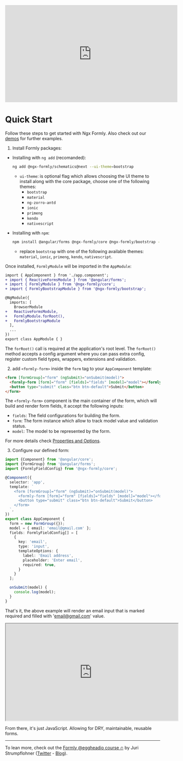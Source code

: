 <div align="center">
  <iframe width="560" height="315" src="https://www.youtube.com/embed/xNiCHsSAsXo" frameborder="0" allow="accelerometer; autoplay; encrypted-media; gyroscope; picture-in-picture" allowfullscreen></iframe>
</div>

# Quick Start

Follow these steps to get started with Ngx Formly. Also check out our [demos](https://formly.dev/examples) for further examples.

1. Install Formly packages:

  - Installing with `ng add` (recomanded):
    ```bash
    ng add @ngx-formly/schematics@next --ui-theme=bootstrap
    ```

    - `ui-theme`: is optional flag which allows choosing the UI theme to install along with the core package, choose one of the following themes:
      - `bootstrap`
      - `material`
      - `ng-zorro-antd`
      - `ionic`
      - `primeng`
      - `kendo`
      - `nativescript`

  - Installing with `npm`:
    ```bash
    npm install @angular/forms @ngx-formly/core @ngx-formly/bootstrap --save
    ```
    - replace `bootstrap` with one of the following available themes: `material`, `ionic`, `primeng`, `kendo`, `nativescript`.

  Once installed, `FormlyModule` will be imported in the `AppModule`:

  ```patch
  import { AppComponent } from './app.component';
  + import { ReactiveFormsModule } from '@angular/forms';
  + import { FormlyModule } from '@ngx-formly/core';
  + import { FormlyBootstrapModule } from '@ngx-formly/bootstrap';

  @NgModule({
    imports: [
      BrowserModule
  +   ReactiveFormsModule,
  +   FormlyModule.forRoot(),
  +   FormlyBootstrapModule
    ],
    ...
  })
  export class AppModule { }
  ```

  The `forRoot()` call is required at the application's root level. The `forRoot()` method accepts a config argument where you can pass extra config, register custom field types, wrappers, extensions and validation.

2. add `<formly-form>` inside the `form` tag to your `AppComponent` template:

  ```html
  <form [formGroup]="form" (ngSubmit)="onSubmit(model)">
    <formly-form [form]="form" [fields]="fields" [model]="model"></formly-form>
    <button type="submit" class="btn btn-default">Submit</button>
  </form>
  ```

  The `<formly-form>` component is the main container of the form, which will build and render form fields, it accept the following inputs:

  - `fields`: The field configurations for building the form.
  - `form`: The form instance which allow to track model value and validation status.
  - `model`: The model to be represented by the form.

  For more details check [Properties and Options](./guide/properties-options).

3. Configure our defined form:

  ```ts
  import {Component} from '@angular/core';
  import {FormGroup} from '@angular/forms';
  import {FormlyFieldConfig} from '@ngx-formly/core';

  @Component({
    selector: 'app',
    template: `
      <form [formGroup]="form" (ngSubmit)="onSubmit(model)">
        <formly-form [form]="form" [fields]="fields" [model]="model"></formly-form>
        <button type="submit" class="btn btn-default">Submit</button>
      </form>
    `,
  })
  export class AppComponent {
    form = new FormGroup({});
    model = { email: 'email@gmail.com' };
    fields: FormlyFieldConfig[] = [
      {
        key: 'email',
        type: 'input',
        templateOptions: {
          label: 'Email address',
          placeholder: 'Enter email',
          required: true,
        }
      }
    ];

    onSubmit(model) {
      console.log(model);
    }
  }
  ```

  That's it, the above example will render an email input 
  that is marked required and filled with 'email@gmail.com' value.

  <div align="center">
    <iframe width="560" height="315" src="https://stackblitz.com/edit/formly-starter-example?ctl=1&embed=1&file=src/app/app.component.html&hideExplorer=1&hideNavigation=1&view=preview"></iframe>
  </div>

  From there, it's just JavaScript. Allowing for DRY, maintainable, reusable forms.

<hr>

To lean more, check out the [Formly @eggheadio course 🔥](https://egghead.io/playlists/configuration-based-reactive-angular-forms-with-ngx-formly-465f) by Juri Strumpflohner ([Twitter](https://twitter.com/juristr) - [Blog](https://juristr.com/blog)).
